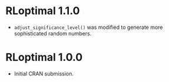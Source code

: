 # RLoptimal 1.1.0

* `adjust_significance_level()` was modified to generate more sophisticated random numbers.

# RLoptimal 1.0.0

* Initial CRAN submission.
